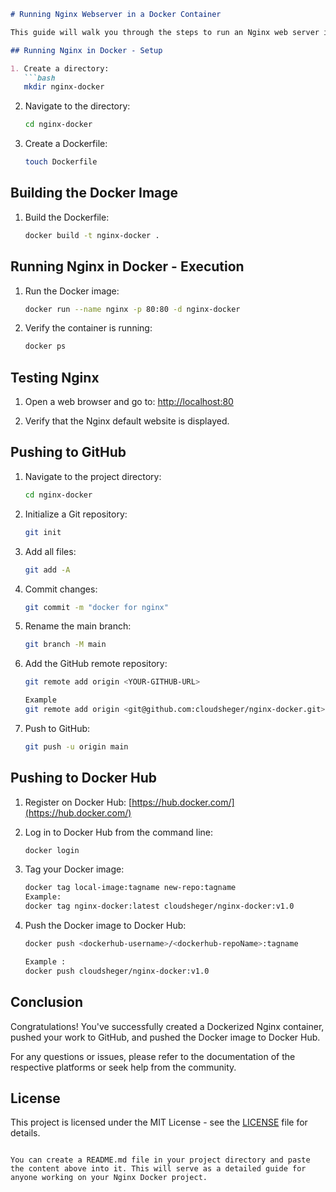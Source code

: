 
```markdown
# Running Nginx Webserver in a Docker Container

This guide will walk you through the steps to run an Nginx web server in a Docker container, push your work to GitHub, and push the Docker image to Docker Hub.

## Running Nginx in Docker - Setup

1. Create a directory:
   ```bash
   mkdir nginx-docker
   ```

2. Navigate to the directory:
   ```bash
   cd nginx-docker
   ```

3. Create a Dockerfile:
   ```bash
   touch Dockerfile
   ```

## Building the Docker Image

1. Build the Dockerfile:
   ```bash
   docker build -t nginx-docker .
   ```

## Running Nginx in Docker - Execution

1. Run the Docker image:
   ```bash
   docker run --name nginx -p 80:80 -d nginx-docker
   ```

2. Verify the container is running:
   ```bash
   docker ps
   ```

## Testing Nginx

1. Open a web browser and go to:
   [http://localhost:80](http://localhost:80)

2. Verify that the Nginx default website is displayed.

## Pushing to GitHub

1. Navigate to the project directory:
   ```bash
   cd nginx-docker
   ```

2. Initialize a Git repository:
   ```bash
   git init
   ```

3. Add all files:
   ```bash
   git add -A
   ```

4. Commit changes:
   ```bash
   git commit -m "docker for nginx"
   ```

5. Rename the main branch:
   ```bash
   git branch -M main
   ```

6. Add the GitHub remote repository:
   ```bash
   git remote add origin <YOUR-GITHUB-URL>

   Example
   git remote add origin <git@github.com:cloudsheger/nginx-docker.git>
   ```

7. Push to GitHub:
   ```bash
   git push -u origin main
   ```

## Pushing to Docker Hub

1. Register on Docker Hub: [https://hub.docker.com/](https://hub.docker.com/)

2. Log in to Docker Hub from the command line:
   ```bash
   docker login
   ```

3. Tag your Docker image:
   ```bash
   docker tag local-image:tagname new-repo:tagname
   Example:
   docker tag nginx-docker:latest cloudsheger/nginx-docker:v1.0
   ```

4. Push the Docker image to Docker Hub:
   ```bash
   docker push <dockerhub-username>/<dockerhub-repoName>:tagname

   Example : 
   docker push cloudsheger/nginx-docker:v1.0
   ```

## Conclusion

Congratulations! You've successfully created a Dockerized Nginx container, pushed your work to GitHub, and pushed the Docker image to Docker Hub.

For any questions or issues, please refer to the documentation of the respective platforms or seek help from the community.

## License

This project is licensed under the MIT License - see the [LICENSE](LICENSE) file for details.
```

You can create a README.md file in your project directory and paste the content above into it. This will serve as a detailed guide for anyone working on your Nginx Docker project.
